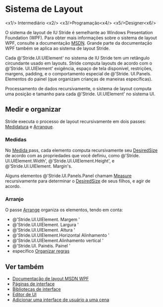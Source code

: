 # Sistema de Layout

<x1\/> Intermediário <x2\/>
<x3\/>Programação<x4\/>
<x5\/>Designer<x6\/>

O sistema de layout de IU Stride é semelhante ao Windows Presentation Foundation (WPF). Para obter mais informações sobre o sistema de layout WPF, consulte a documentação [MSDN](https://docs.microsoft.com/en-us/dotnet/framework/wpf/advanced/layout). Grande parte da documentação WPF também se aplica ao sistema de layout Stride.

Cada @'Stride.UI.UIElement' no sistema de IU Stride tem um retângulo circundante usado em layouts. Stride computa layouts de acordo com o @'Stride. UI.UIElement' exigência, espaço de tela disponível, restrições, margens, padding, e o comportamento especial de @'Stride. UI.Panels. Elementos do painel (que organizam crianças de maneiras específicas).

Processamento de dados recursivamente, o sistema de layout computa uma posição e tamanho para cada @'Stride. UI.UIElement' no sistema UI.

## Medir e organizar

Stride executa o processo de layout recursivamente em dois passes: [Medidatura](xref:Stride.UI.UIElement.Measure(Stride.Core.Mathematics.Vector3)) e [Arranque](xref:Stride.UI.UIElement.Arrange(Stride.Core.Mathematics.Vector3,System.Boolean)).

### Medidas

No [ Medida ](xref:Stride.UI.UIElement.Measure(Stride.Core.Mathematics.Vector3)) pass, cada elemento computa recursivamente seu [DesiredSize](xref:Stride.UI.UIElement#Stride_UI_UIElement_DesiredSize) de acordo com as propriedades que você definiu, como @'Stride. UI.UIElement.Width', @'Stride.UI.UIElement.Height', e @'Stride.UI.UIElement. Margin's.

Alguns elementos @'Stride.UI.Panels.Panel chamam [Measure](xref:Stride.UI.UIElement.Measure(Stride.Core.Mathematics.Vector3)) recursivamente para determinar o [DesiredSize](xref:Stride.UI.UIElement#Stride_UI_UIElement_DesiredSize) de seus filhos, e agir de acordo.

### Arranjo

O passe [Arrange](xref:Stride.UI.UIElement.Arrange(Stride.Core.Mathematics.Vector3,System.Boolean)) organiza os elementos, tendo em conta:

* @'Stride.UI.UIElement. Margem '
* @'Stride.UI.UIElement. Largura '
* @'Stride.UI.UIElement. Altura '
* @'Stride.UI.UIElement.Horizontal Alinhamento '
* @'Stride.UI.UIElement.Alinhamento vertical '
* @'Stride.UI. Painéis. Painel '
* específico [ Organizar regras](xref:Stride.UI.UIElement.Arrange(Stride.Core.Mathematics.Vector3,System.Boolean))

## Ver também

* [Documentação de layout MSDN WPF](https://docs.microsoft.com/en-us/dotnet/framework/wpf/advanced/layout)
* [Páginas de interface](ui-pages.md)
* [Bibliotecas de interface](ui-libraries.md)
* [Editor de UI](ui-editor.md)
* [Adicionar uma interface de usuário a uma cena](add-a-ui-to-a-scene.md)